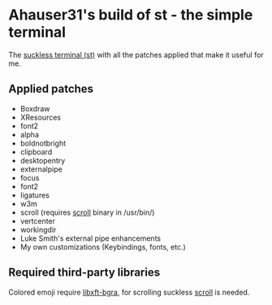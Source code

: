 # Ahauser31's build of st - the simple terminal

The [suckless terminal (st)](https://st.suckless.org/) with all the patches applied that make it useful for me.

## Applied patches

+ Boxdraw
+ XResources
+ font2
+ alpha
+ boldnotbright
+ clipboard
+ desktopentry
+ externalpipe
+ focus
+ font2
+ ligatures
+ w3m
+ scroll (requires [scroll](https://tools.suckless.org/scroll/) binary in /usr/bin/)
+ vertcenter
+ workingdir
+ Luke Smith's external pipe enhancements
+ My own customizations (Keybindings, fonts, etc.)

## Required third-party libraries

Colored emoji require [libxft-bgra](https://aur.archlinux.org/packages/libxft-bgra/), for scrolling suckless [scroll](https://tools.suckless.org/scroll/) is needed.
